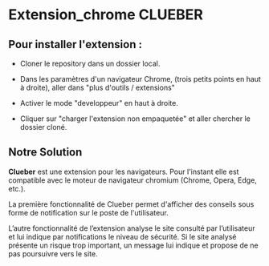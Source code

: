 # Extension_chrome CLUEBER

## Pour installer l'extension : 

* Cloner le repository dans un dossier local. 

* Dans les paramètres d'un navigateur Chrome, (trois petits points en haut à droite), 
aller dans "plus d'outils / extensions"

* Activer le mode "developpeur" en haut à droite.

* Cliquer sur "charger l'extension non empaquetée" et aller chercher le dossier cloné. 

## Notre Solution

 __Clueber__ est une extension pour les navigateurs. Pour l'instant elle est compatible avec le moteur de navigateur chromium (Chrome, Opera, Edge, etc.).

La première fonctionnalité de Clueber permet d'afficher des conseils sous forme de notification sur le poste de l'utilisateur.

L’autre fonctionnalité de l’extension analyse le site consulté par l’utilisateur et lui indique par notifications le niveau de sécurité. Si le site analysé présente un risque trop important, un message lui indique et propose de ne pas poursuivre vers le site. 

